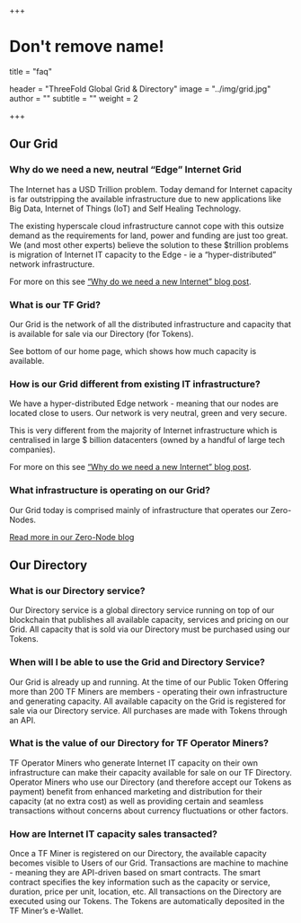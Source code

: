 +++
# Don't remove name!
title = "faq"

header = "ThreeFold Global Grid & Directory"
image = "../img/grid.jpg"
author = ""
subtitle = ""
weight = 2

+++


## Our Grid

### Why do we need a new, neutral “Edge” Internet Grid

The Internet has a USD Trillion problem. Today demand for Internet capacity is far outstripping the available infrastructure due to new applications like Big Data, Internet of Things (IoT) and Self Healing Technology.

The existing hyperscale cloud infrastructure cannot cope with this outsize demand as the requirements for land, power and funding are just too great. We (and most other experts) believe the solution to these $trillion problems is migration of Internet IT capacity to the Edge - ie a “hyper-distributed” network infrastructure.

For more on this see [“Why do we need a new Internet” blog post](/information/need-for-new-neutral-internet/).

### What is our TF Grid?

Our Grid is the network of all the distributed infrastructure and capacity that is available for sale via our Directory (for Tokens).

See bottom of our home page, which shows how much capacity is available.

### How is our Grid different from existing IT infrastructure?

We have a hyper-distributed Edge network - meaning that our nodes are located close to users. Our network is very neutral, green and very secure.

This is very different from the majority of Internet infrastructure which is centralised in large $ billion datacenters (owned by a handful of large tech companies).

For more on this see [“Why do we need a new Internet” blog post](/information/need-for-new-neutral-internet/).

### What infrastructure is operating on our Grid?
Our Grid today is comprised mainly of infrastructure that operates our Zero-Nodes.

[Read more in our Zero-Node blog](/information/magical-zero-node/)

## Our Directory

### What is our Directory service?

Our Directory service is a global directory service running on top of our blockchain that publishes all available capacity, services and pricing on our Grid. All capacity that is sold via our Directory must be purchased using our Tokens.

### When will I be able to use the Grid and Directory Service?

Our Grid is already up and running. At the time of our Public Token Offering more than 200 TF Miners are members - operating their own infrastructure and generating capacity. All available capacity on the Grid is registered for sale via our Directory service. All purchases are made with Tokens through an API.

### What is the value of our Directory for TF Operator Miners?

TF Operator Miners who generate Internet IT capacity on their own infrastructure can make their capacity available for sale on our TF Directory.  Operator Miners who use our Directory (and therefore accept our Tokens as payment) benefit from enhanced marketing and distribution for their capacity (at no extra cost) as well as providing certain and seamless transactions without concerns about currency fluctuations or other factors.

### How are Internet IT capacity sales transacted?

Once a TF Miner is registered on our Directory, the available capacity becomes visible to Users of our Grid. Transactions are machine to machine - meaning they are API-driven based on smart contracts. The smart contract specifies the key information such as the capacity or service, duration, price per unit, location, etc.  All transactions on the Directory are executed using our Tokens.  The Tokens are automatically deposited in the TF Miner’s e-Wallet.
